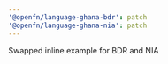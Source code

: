 ```yaml
---
'@openfn/language-ghana-bdr': patch
'@openfn/language-ghana-nia': patch
---
```


Swapped inline example for BDR and NIA
